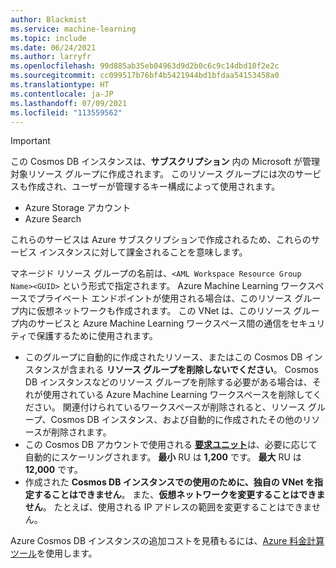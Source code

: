```yaml
---
author: Blackmist
ms.service: machine-learning
ms.topic: include
ms.date: 06/24/2021
ms.author: larryfr
ms.openlocfilehash: 99d885ab35eb04963d9d2b0c6c9c14dbd10f2e2c
ms.sourcegitcommit: cc099517b76bf4b5421944bd1bfdaa54153458a0
ms.translationtype: HT
ms.contentlocale: ja-JP
ms.lasthandoff: 07/09/2021
ms.locfileid: "113559562"
---
```

> [!IMPORTANT]
> この Cosmos DB インスタンスは、__サブスクリプション__ 内の Microsoft が管理対象リソース グループに作成されます。 このリソース グループには次のサービスも作成され、ユーザーが管理するキー構成によって使用されます。
> * Azure Storage アカウント
> * Azure Search
>
> これらのサービスは Azure サブスクリプションで作成されるため、これらのサービス インスタンスに対して課金されることを意味します。 
>
> マネージド リソース グループの名前は、`<AML Workspace Resource Group Name><GUID>` という形式で指定されます。 Azure Machine Learning ワークスペースでプライベート エンドポイントが使用される場合は、このリソース グループ内に仮想ネットワークも作成されます。 この VNet は、このリソース グループ内のサービスと Azure Machine Learning ワークスペース間の通信をセキュリティで保護するために使用されます。
> 
> * このグループに自動的に作成されたリソース、またはこの Cosmos DB インスタンスが含まれる __リソース グループを削除しないでください__。 Cosmos DB インスタンスなどのリソース グループを削除する必要がある場合は、それが使用されている Azure Machine Learning ワークスペースを削除してください。 関連付けられているワークスペースが削除されると、リソース グループ、Cosmos DB インスタンス、および自動的に作成されたその他のリソースが削除されます。
> * この Cosmos DB アカウントで使用される [__要求ユニット__](../articles/cosmos-db/request-units.md)は、必要に応じて自動的にスケーリングされます。 __最小__ RU は __1,200__ です。 __最大__ RU は __12,000__ です。
> * 作成された __Cosmos DB インスタンスでの使用のために、独自の VNet を指定することはできません__。 また、__仮想ネットワークを変更することはできません__。 たとえば、使用される IP アドレスの範囲を変更することはできません。
> 
> Azure Cosmos DB インスタンスの追加コストを見積もるには、[Azure 料金計算ツール](https://azure.microsoft.com/pricing/calculator/)を使用します。